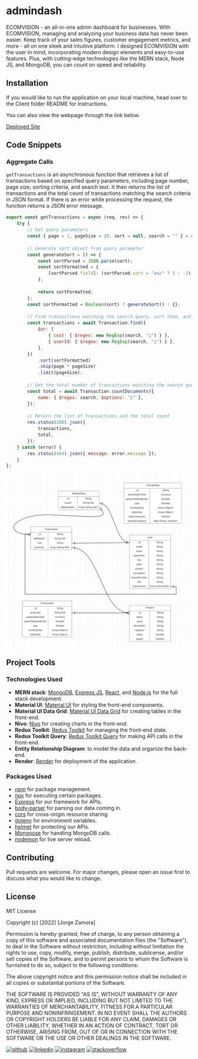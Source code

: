 # admindash
ECOMVISION - an all-in-one admin dashboard for businesses. With ECOMVISION, managing and analyzing your business data has never been easier. Keep track of your sales figures, customer engagement metrics, and more - all on one sleek and intuitive platform. I designed ECOMVISION with the user in mind, incorporating modern design elements and easy-to-use features. Plus, with cutting-edge technologies like the MERN stack, Node JS, and MongoDB, you can count on speed and reliability.
  

## Installation
If you would like to run the application on your local machine, head over to the Client folder README for instructions.

You can also view the webpage through the link below.

[Deployed Site](https://adminclient-nfme.onrender.com)




## Code Snippets

### Aggregate Calls

`getTransactions` is an asynchronous function that retrieves a list of transactions based on specified query parameters, including page number, page size, sorting criteria, and search text. It then returns the list of transactions and the total count of transactions matching the search criteria in JSON format. If there is an error while processing the request, the function returns a JSON error message.

```js
export const getTransactions = async (req, res) => {
    try {
        // Get query parameters
        const { page = 1, pageSize = 20, sort = null, search = "" } = req.query;

        // Generate sort object from query parameter
        const generateSort = () => {
            const sortParsed = JSON.parse(sort);
            const sortFormatted = {
                [sortParsed.field]: (sortParsed.sort = "asc" ? 1 : -1),
            };

            return sortFormatted;
        };
        const sortFormatted = Boolean(sort) ? generateSort() : {};

        // Find transactions matching the search query, sort them, and paginate the results
        const transactions = await Transaction.find({
            $or: [
                { cost: { $regex: new RegExp(search, "i") } },
                { userId: { $regex: new RegExp(search, "i") } },
            ],
        })
            .sort(sortFormatted)
            .skip(page * pageSize)
            .limit(pageSize);

        // Get the total number of transactions matching the search query
        const total = await Transaction.countDocuments({
            name: { $regex: search, $options: "i" },
        });

        // Return the list of transactions and the total count
        res.status(200).json({
            transactions,
            total,
        });
    } catch (error) {
        res.status(404).json({ message: error.message });
    }
};
```



![Data Model](./assets/datamodel.png)




## Project Tools

### Technologies Used

- **MERN stack**: [MongoDB](https://www.mongodb.com/), [Express JS](https://expressjs.com/), [React](https://reactjs.org/), and [Node.js](https://nodejs.org/) for the full stack development.
- **Material UI**: [Material UI](https://mui.com/) for styling the front-end components.
- **Material UI Data Grid**: [Material UI Data Grid](https://mui.com/components/data-grid/) for creating tables in the front-end.
- **Nivo**: [Nivo](https://nivo.rocks/) for creating charts in the front-end.
- **Redux Toolkit**: [Redux Toolkit](https://redux-toolkit.js.org/) for managing the front-end state.
- **Redux Toolkit Query**: [Redux Toolkit Query](https://redux-toolkit.js.org/rtk-query/overview) for making API calls in the front-end.
- **Entity Relationship Diagram**: to model the data and organize the back-end.
- **Render**: [Render](https://render.com/) for deployment of the application.

### Packages Used

- [npm](https://www.npmjs.com/) for package management.
- [npx](https://www.npmjs.com/package/npx) for executing certain packages.
- [Express](https://www.npmjs.com/package/express) for our framework for APIs.
- [body-parser](https://www.npmjs.com/package/body-parser) for parsing our data coming in.
- [cors](https://www.npmjs.com/package/cors) for cross-origin resource sharing.
- [dotenv](https://www.npmjs.com/package/dotenv) for environment variables.
- [helmet](https://www.npmjs.com/package/helmet) for protecting our APIs.
- [Mongoose](https://www.npmjs.com/package/mongoose) for handling MongoDB calls.
- [nodemon](https://www.npmjs.com/package/nodemon) for live server reload.


## Contributing

Pull requests are welcome. For major changes, please open an issue first to discuss what you would like to change.
## License

MIT License

Copyright (c) [2022] [Jorge Zamora]

Permission is hereby granted, free of charge, to any person obtaining a copy
of this software and associated documentation files (the "Software"), to deal
in the Software without restriction, including without limitation the rights
to use, copy, modify, merge, publish, distribute, sublicense, and/or sell
copies of the Software, and to permit persons to whom the Software is
furnished to do so, subject to the following conditions:

The above copyright notice and this permission notice shall be included in all
copies or substantial portions of the Software.

THE SOFTWARE IS PROVIDED "AS IS", WITHOUT WARRANTY OF ANY KIND, EXPRESS OR
IMPLIED, INCLUDING BUT NOT LIMITED TO THE WARRANTIES OF MERCHANTABILITY,
FITNESS FOR A PARTICULAR PURPOSE AND NONINFRINGEMENT. IN NO EVENT SHALL THE
AUTHORS OR COPYRIGHT HOLDERS BE LIABLE FOR ANY CLAIM, DAMAGES OR OTHER
LIABILITY, WHETHER IN AN ACTION OF CONTRACT, TORT OR OTHERWISE, ARISING FROM,
OUT OF OR IN CONNECTION WITH THE SOFTWARE OR THE USE OR OTHER DEALINGS IN THE
SOFTWARE.

[<img src='https://cdn.jsdelivr.net/npm/simple-icons@3.0.1/icons/github.svg' alt='github' height='40'>](https://github.com/jbxamora)  [<img src='https://cdn.jsdelivr.net/npm/simple-icons@3.0.1/icons/linkedin.svg' alt='linkedin' height='40'>](https://www.linkedin.com/in/jorge-zamora-786945250//)  [<img src='https://cdn.jsdelivr.net/npm/simple-icons@3.0.1/icons/instagram.svg' alt='instagram' height='40'>](https://www.instagram.com/jbxamora/)  [<img src='https://cdn.jsdelivr.net/npm/simple-icons@3.0.1/icons/stackoverflow.svg' alt='stackoverflow' height='40'>](https://stackoverflow.com/users/20023706/jbxamora)